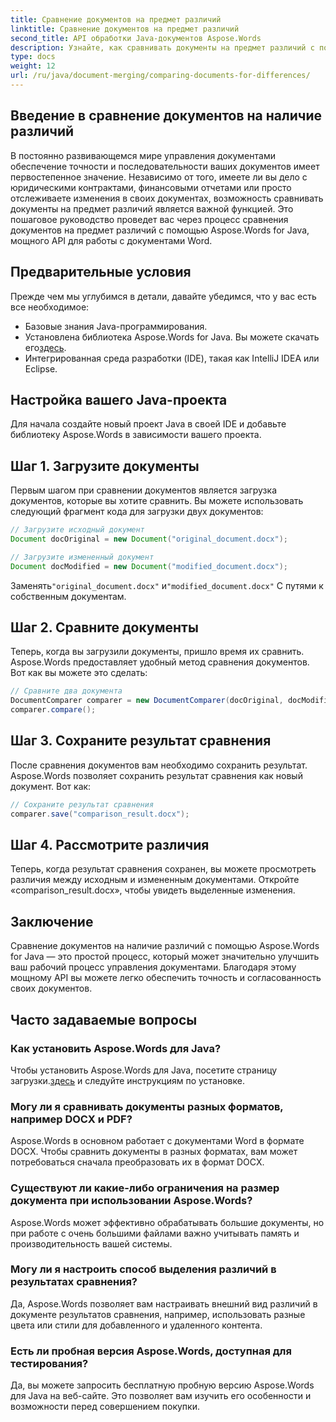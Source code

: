 ```yaml
---
title: Сравнение документов на предмет различий
linktitle: Сравнение документов на предмет различий
second_title: API обработки Java-документов Aspose.Words
description: Узнайте, как сравнивать документы на предмет различий с помощью Aspose.Words в Java. Наше пошаговое руководство обеспечивает точный менеджмент документов.
type: docs
weight: 12
url: /ru/java/document-merging/comparing-documents-for-differences/
---
```


## Введение в сравнение документов на наличие различий

В постоянно развивающемся мире управления документами обеспечение точности и последовательности ваших документов имеет первостепенное значение. Независимо от того, имеете ли вы дело с юридическими контрактами, финансовыми отчетами или просто отслеживаете изменения в своих документах, возможность сравнивать документы на предмет различий является важной функцией. Это пошаговое руководство проведет вас через процесс сравнения документов на предмет различий с помощью Aspose.Words for Java, мощного API для работы с документами Word.

## Предварительные условия

Прежде чем мы углубимся в детали, давайте убедимся, что у вас есть все необходимое:

- Базовые знания Java-программирования.
-  Установлена библиотека Aspose.Words for Java. Вы можете скачать его[здесь](https://releases.aspose.com/words/java/).
- Интегрированная среда разработки (IDE), такая как IntelliJ IDEA или Eclipse.

## Настройка вашего Java-проекта

Для начала создайте новый проект Java в своей IDE и добавьте библиотеку Aspose.Words в зависимости вашего проекта.

## Шаг 1. Загрузите документы

Первым шагом при сравнении документов является загрузка документов, которые вы хотите сравнить. Вы можете использовать следующий фрагмент кода для загрузки двух документов:

```java
// Загрузите исходный документ
Document docOriginal = new Document("original_document.docx");

// Загрузите измененный документ
Document docModified = new Document("modified_document.docx");
```

 Заменять`"original_document.docx"` и`"modified_document.docx"` С путями к собственным документам.

## Шаг 2. Сравните документы

Теперь, когда вы загрузили документы, пришло время их сравнить. Aspose.Words предоставляет удобный метод сравнения документов. Вот как вы можете это сделать:

```java
// Сравните два документа
DocumentComparer comparer = new DocumentComparer(docOriginal, docModified);
comparer.compare();
```

## Шаг 3. Сохраните результат сравнения

После сравнения документов вам необходимо сохранить результат. Aspose.Words позволяет сохранить результат сравнения как новый документ. Вот как:

```java
// Сохраните результат сравнения
comparer.save("comparison_result.docx");
```

## Шаг 4. Рассмотрите различия

Теперь, когда результат сравнения сохранен, вы можете просмотреть различия между исходным и измененным документами. Откройте «comparison_result.docx», чтобы увидеть выделенные изменения.

## Заключение

Сравнение документов на наличие различий с помощью Aspose.Words for Java — это простой процесс, который может значительно улучшить ваш рабочий процесс управления документами. Благодаря этому мощному API вы можете легко обеспечить точность и согласованность своих документов.

## Часто задаваемые вопросы

### Как установить Aspose.Words для Java?

 Чтобы установить Aspose.Words для Java, посетите страницу загрузки.[здесь](https://releases.aspose.com/words/java/) и следуйте инструкциям по установке.

### Могу ли я сравнивать документы разных форматов, например DOCX и PDF?

Aspose.Words в основном работает с документами Word в формате DOCX. Чтобы сравнить документы в разных форматах, вам может потребоваться сначала преобразовать их в формат DOCX.

### Существуют ли какие-либо ограничения на размер документа при использовании Aspose.Words?

Aspose.Words может эффективно обрабатывать большие документы, но при работе с очень большими файлами важно учитывать память и производительность вашей системы.

### Могу ли я настроить способ выделения различий в результатах сравнения?

Да, Aspose.Words позволяет вам настраивать внешний вид различий в документе результатов сравнения, например, использовать разные цвета или стили для добавленного и удаленного контента.

### Есть ли пробная версия Aspose.Words, доступная для тестирования?

Да, вы можете запросить бесплатную пробную версию Aspose.Words для Java на веб-сайте. Это позволяет вам изучить его особенности и возможности перед совершением покупки.